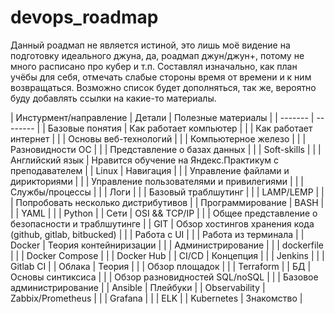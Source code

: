 # devops_roadmap

Данный роадмап не является истиной, это лишь моё видение на подготовку идеального джуна, да, роадмап джун/джун+, потому не много расписано про кубер и т.п.
Составлял изначально, как план учёбы для себя, отмечать слабые стороны время от времени и к ним возвращаться. Возможно список будет дополняться, так же, вероятно буду добавлять ссылки на какие-то материалы.


| Инстурмент/направление  | Детали   | Полезные материалы |
| ------- | -------- |
| Базовые понятия   | Как работает компьютер    |
|     | Как работает интернет  |
|     | Основы веб-технологий  |
|     | Компьютерное железо  |
|     | Разновидности ОС  |
|     | Представление о базах данных  |
|     | Soft-skills  |
|     | Английский язык  | Нравится обучение на Яндекс.Практикум с преподавателем |
| Linux  | Навигация    |
|     | Управление файлами и дирикториями  |
|     | Управление пользователями и привилегиями  |
|     | Службы/процессы  |
|     | Логи  |
|     | Базовый траблшутинг |
|     | LAMP/LEMP |
|     | Попробовать несколько дистрибутивов |
| Программирование  | BASH    |
|     | YAML  |
|     | Python  |
| Сети  | OSI && TCP/IP    |
|   | Общее представление о безопасности и траблшутинге    |
| GIT  | Обзор хостингов хранения кода (github, gitlab, bitbucked)    |
|     | Работа с UI  |
|     | Работа из терминала |
| Docker  | Теория контейниризации    |
|     | Администрирование |
|     | dockerfile |
|     | Docker Compose |
|     | Docker Hub |
| CI/CD  | Концепция    |
|     | Jenkins |
|     | Gitlab CI |
|   Облака  | Теория |
|     | Обзор площадок |
|     | Terraform |
|   БД  | Основы синтиксиса |
|     | Обзор разновидностей SQL/noSQL |
|     | Базовое администрирование |
|   Ansible  | Плейбуки |
|   Observability  | Zabbix/Prometheus |
|     | Grafana |
|     | ELK |
|   Kubernetes  | Знакомство |

